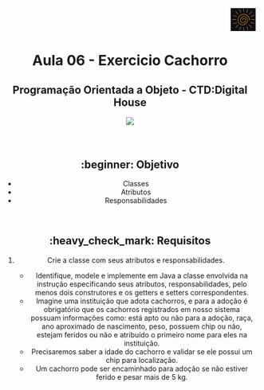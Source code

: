 <div align="right"> <img src="https://github.com/lipollis/Imagens-Git/blob/main/sun%20-%20git.jpg" width="50px"/> </div>

<h1 align="center"> Aula 06 - Exercicio Cachorro </h1>
<h2 align="center"> Programação Orientada a Objeto - CTD:Digital House </h2>

<div align="center">
  <img src="https://cdn.jsdelivr.net/gh/devicons/devicon/icons/java/java-original-wordmark.svg" width="70px"/>
  <br>
  <br>
  

<br>
<h2>:beginner: Objetivo</h2>

<p align="justify">
  <ul>
      <li>Classes</li>
      <li>Atributos</li>
      <li>Responsabilidades</li>
  </ul>
</p>

<br>
<h2>:heavy_check_mark: Requisitos </h2>

<ol>
  <li>Crie a classe com seus atributos e responsabilidades.</li>
    <ul>
      <li>Identifique, modele e implemente em Java a classe envolvida na instrução
        especificando seus atributos, responsabilidades, pelo menos dois construtores e os
        getters e setters correspondentes.</li>
      <li>Imagine uma instituição que adota cachorros, e para a adoção é obrigatório que os
        cachorros registrados em nosso sistema possuam informações como: está apto ou
        não para a adoção, raça, ano aproximado de nascimento, peso, possuem chip ou
        não, estejam feridos ou não e atribuído o primeiro nome para eles na instituição.</li>
      <li>Precisaremos saber a idade do cachorro e validar se ele possui um chip para
        localização.</li>
      <li>Um cachorro pode ser encaminhado para adoção se não estiver ferido e pesar
          mais de 5 kg.</li>
  </ul>
</ol>
